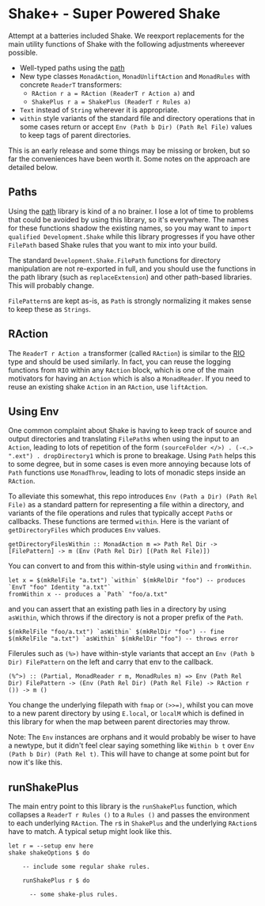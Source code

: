 # Shake+ - Super Powered Shake

Attempt at a batteries included Shake. We reexport replacements for the main
utility functions of Shake with the following adjustments whereever possible.

* Well-typed paths using the [path](https://hackage.haskell.org/package/path)
* New type classes `MonadAction`, `MonadUnliftAction` and `MonadRules` with
  concrete `ReaderT` transformers:
  * `RAction r a = RAction (ReaderT r Action a)` and
  * `ShakePlus r a = ShakePlus (ReaderT r Rules a)`
* `Text` instead of `String` wherever it is appropriate.
* `within` style variants of the standard file and directory operations that
  in some cases return or accept `Env (Path b Dir) (Path Rel File)` values
  to keep tags of parent directories.

This is an early release and some things may be missing or broken, but so
far the conveniences have been worth it. Some notes on the approach are
detailed below.

## Paths

Using the [path](https://hackage.haskell.org/package/path) library is kind of a
no brainer. I lose a lot of time to problems that could be avoided by using
this library, so it's everywhere. The names for these functions shadow the
existing names, so you may want to `import qualified Development.Shake` while
this library progresses if you have other `FilePath` based Shake rules that
you want to mix into your build.

The standard `Development.Shake.FilePath` functions for directory manipulation
are not re-exported in full, and you should use the functions in the path
library (such as `replaceExtension`) and other path-based libraries. This will
probably change.

`FilePattern`s are kept as-is, as `Path` is strongly normalizing it makes
sense to keep these as `Strings`.

## RAction

The `ReaderT r Action a` transformer (called `RAction`) is similar to the
[RIO](https://hackage.haskell.org/package.rio) type and should be used
similarly. In fact, you can reuse the logging functions from `RIO` within any
`RAction` block, which is one of the main motivators for having an `Action`
which is also a `MonadReader`. If you need to reuse an existing shake
`Action` in an `RAction`, use `liftAction`.

## Using Env

One common complaint about Shake is having to keep track of source and output
directories and translating `FilePath`s when using the input to an `Action`,
leading to lots of repetition of the form `(sourceFolder </>) . (-<.> ".ext") .
dropDirectory1` which is prone to breakage. Using `Path` helps this to some
degree, but in some cases is even more annoying because lots of `Path`
functions use `MonadThrow`, leading to lots of monadic steps inside an
`RAction`.

To alleviate this somewhat, this repo introduces `Env (Path a Dir) (Path Rel
File)` as a standard pattern for representing a file within a directory, and
variants of the file operations and rules that typically accept `Path`s or
callbacks. These functions are termed `within`. Here is the variant of
`getDirectoryFiles` which produces `Env` values.

```{.haskell}
getDirectoryFilesWithin :: MonadAction m => Path Rel Dir -> [FilePattern] -> m (Env (Path Rel Dir) [(Path Rel File)])
```

You can convert to and from this within-style using `within` and `fromWithin`.

```{.haskell}
let x = $(mkRelFile "a.txt") `within` $(mkRelDir "foo") -- produces `EnvT "foo" Identity "a.txt"`
fromWithin x -- produces a `Path` "foo/a.txt"
```

and you can assert that an existing path lies in a directory by using `asWithin`, which throws
if the directory is not a proper prefix of the `Path`.

```{.haskell}
$(mkRelFile "foo/a.txt") `asWithin` $(mkRelDir "foo") -- fine
$(mkRelFile "a.txt") `asWithin` $(mkRelDir "foo") -- throws error
```

Filerules such as `(%>)` have within-style variants that accept an `Env (Path b
Dir) FilePattern` on the left and carry that env to the callback.

```{.haskell}
(%^>) :: (Partial, MonadReader r m, MonadRules m) => Env (Path Rel Dir) FilePattern -> (Env (Path Rel Dir) (Path Rel File) -> RAction r ()) -> m ()
```

You change the underlying filepath with `fmap` or `(>>=)`, whilst you can move
to a new parent directory by using `E.local`, or `localM` which is defined in
this library for when the map between parent directories may throw.

Note: The `Env` instances are orphans and it would probably be wiser to have a
newtype, but it didn't feel clear saying something like `Within b t` over `Env
(Path b Dir) (Path Rel t)`.  This will have to change at some point but for now
it's like this.

## runShakePlus

The main entry point to this library is the `runShakePlus` function, which
collapses a `ReaderT r Rules ()` to a `Rules ()` and passes the environment to
each underlying `RAction`. The `r`s in `ShakePlus` and the underlying
`RAction`s have to match. A typical setup might look like this.

```{.haskell}
let r = --setup env here
shake shakeOptions $ do

    -- include some regular shake rules.

    runShakePlus r $ do

      -- some shake-plus rules.
```

